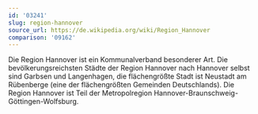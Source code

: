 ```yaml
---
id: '03241'
slug: region-hannover
source_url: https://de.wikipedia.org/wiki/Region_Hannover
comparison: '09162'
---
```


Die Region Hannover ist ein Kommunalverband besonderer Art. Die bevölkerungsreichsten Städte der Region Hannover nach Hannover selbst sind Garbsen und Langenhagen, die flächengrößte Stadt ist Neustadt am Rübenberge (eine der flächengrößten Gemeinden Deutschlands). Die Region Hannover ist Teil der Metropolregion Hannover-Braunschweig-Göttingen-Wolfsburg.
